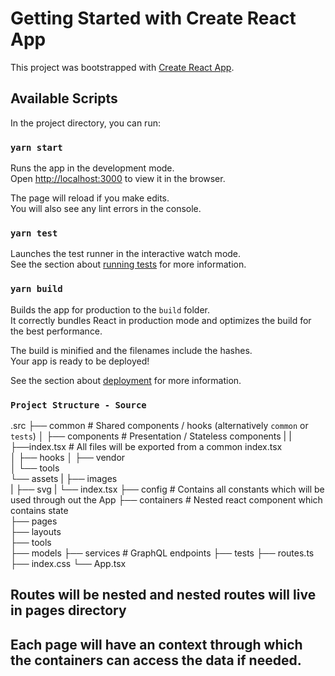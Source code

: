# Getting Started with Create React App

This project was bootstrapped with [Create React App](https://github.com/facebook/create-react-app).

## Available Scripts

In the project directory, you can run:

### `yarn start`

Runs the app in the development mode.\
Open [http://localhost:3000](http://localhost:3000) to view it in the browser.

The page will reload if you make edits.\
You will also see any lint errors in the console.

### `yarn test`

Launches the test runner in the interactive watch mode.\
See the section about [running tests](https://facebook.github.io/create-react-app/docs/running-tests) for more information.

### `yarn build`

Builds the app for production to the `build` folder.\
It correctly bundles React in production mode and optimizes the build for the best performance.

The build is minified and the filenames include the hashes.\
Your app is ready to be deployed!

See the section about [deployment](https://facebook.github.io/create-react-app/docs/deployment) for more information.

### `Project Structure - Source`

.src
├── common                    # Shared components / hooks (alternatively `common` or `tests`)
│   ├── components            # Presentation / Stateless components
|   |   ├──index.tsx          # All files will be exported from a common index.tsx      
│   ├── hooks
│   ├── vendor         
│   └── tools                
└── assets
|   ├── images         
|   ├── svg
|   └── index.tsx
├── config                   # Contains all constants which will be used through out the App
├── containers               # Nested react component which contains state                    
├── pages                  
├── layouts                    
├── tools                   
├── models
├── services                 # GraphQL endpoints
├── tests
├── routes.ts
├── index.css
└── App.tsx

## Routes will be nested and nested routes will live in pages directory
## Each page will have an context through which the containers can access the data if needed.
